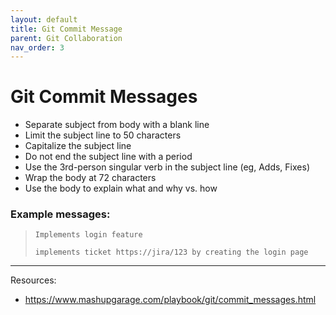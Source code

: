 ```yaml
---
layout: default
title: Git Commit Message
parent: Git Collaboration
nav_order: 3
---
```


# Git Commit Messages

- Separate subject from body with a blank line
- Limit the subject line to 50 characters
- Capitalize the subject line
- Do not end the subject line with a period
- Use the 3rd-person singular verb in the subject line (eg, Adds, Fixes)
- Wrap the body at 72 characters
- Use the body to explain what and why vs. how

### Example messages:

> `Implements login feature`
> 
> `implements ticket https://jira/123 by creating the login page`

---

Resources: 
- https://www.mashupgarage.com/playbook/git/commit_messages.html